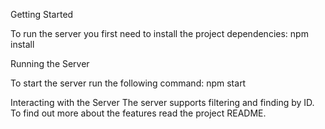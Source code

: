 Getting Started

To run the server you first need to install the project dependencies:
npm install

Running the Server

To start the server run the following command:
npm start

Interacting with the Server
The server supports filtering and finding by ID. To find out more about the features read the project README.

